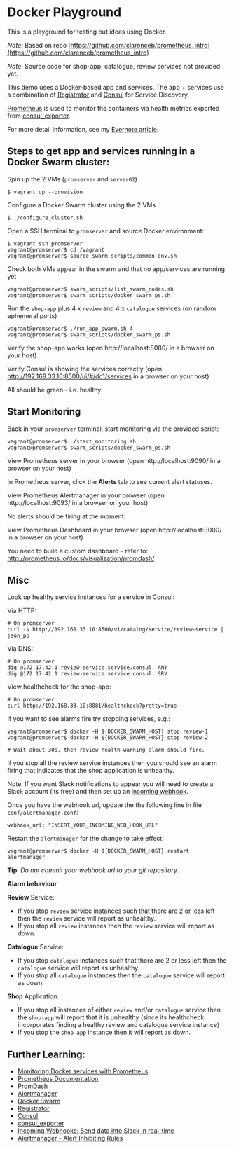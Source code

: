 Docker Playground
=================

This is a playground for testing out ideas using Docker.

*Note:* Based on repo [https://github.com/clarenceb/prometheus_intro](https://github.com/clarenceb/prometheus_intro)

*Note*: Source code for shop-app, catalogue, review services not provided yet.

This demo uses a Docker-based app and services.  The app + services use a combination of [Registrator](http://gliderlabs.com/registrator/latest/) and [Consul](https://www.consul.io/) for Service Discovery.

[Prometheus](http://prometheus.io/) is used to monitor the containers via health metrics exported from [consul_exporter](https://github.com/prometheus/consul_exporter).

For more detail information, see my [Evernote article](https://www.evernote.com/l/ABvXhxdi6-ZJxY6jO5eWccZSbUncDDCDhRI).

Steps to get app and services running in a Docker Swarm cluster:
----------------------------------------------------------------

Spin up the 2 VMs (`promserver` and `server02`)

    $ vagrant up --provision

Configure a Docker Swarm cluster using the 2 VMs

    $ ./configure_cluster.sh

Open a SSH terminal to `promserver` and source Docker environment:

    $ vagrant ssh promserver
    vagrant@promserver$ cd /vagrant
    vagrant@promserver$ source swarm_scripts/common_env.sh

Check both VMs appear in the swarm and that no app/services are running yet

    vagrant@promserver$ swarm_scripts/list_swarm_nodes.sh
    vagrant@promserver$ swarm_scripts/docker_swarm_ps.sh

Run the `shop-app` plus 4 x `review` and 4 x `catalogue` services (on random ephemeral ports)

    vagrant@promserver$ ./run_app_swarm.sh 4
    vagrant@promserver$ swarm_scripts/docker_swarm_ps.sh

Verify the shop-app works (open http://localhost:8080/ in a browser on your host)

Verify Consul is showing the services correctly (open http://192.168.33.10:8500/ui/#/dc1/services in a browser on your host)

All should be green - i.e. healthy.

Start Monitoring
----------------

Back in your `promserver` terminal, start monitoring via the provided script:

    vagrant@promserver$ ./start_monitoring.sh
    vagrant@promserver$ swarm_scripts/docker_swarm_ps.sh

View Prometheus server in your browser (open http://localhost:9090/ in a browser on your host)

In Prometheus server, click the **Alerts** tab to see current alert statuses.

View Prometheus Alertmanager in your browser (open http://localhost:9093/ in a browser on your host)

No alerts should be firing at the moment.

View Prometheus Dashboard in your browser (open http://localhost:3000/ in a browser on your host)

You need to build a custom dashboard - refer to: http://prometheus.io/docs/visualization/promdash/

Misc
----

Look up healthy service instances for a service in Consul:

Via HTTP:

    # On promserver
    curl -s http://192.168.33.10:8500/v1/catalog/service/review-service | json_pp

Via DNS:

    # On promserver
    dig @172.17.42.1 review-service.service.consul. ANY
    dig @172.17.42.1 review-service.service.consul. SRV

View healthcheck for the shop-app:

    # On promserver
    curl http://192.168.33.10:8081/healthcheck?pretty=true

If you want to see alarms fire try stopping services, e.g.:

    vagrant@promserver$ docker -H ${DOCKER_SWARM_HOST} stop review-1
    vagrant@promserver$ docker -H ${DOCKER_SWARM_HOST} stop review-2

    # Wait about 30s, then review health warning alarm should fire.

If you stop all the review service instances then you should see an alarm firing that indicates that the shop application is unhealthy.

Note: If you want Slack notifications to appear you will need to create a Slack account (its free) and then set up an [incoming webhook](https://api.slack.com/incoming-webhooks).

Once you have the webhook url, update the the following line in file `conf/alertmanager.conf`:

    webhook_url: "INSERT_YOUR_INCOMING_WEB_HOOK_URL"

Restart the `alertmanager` for the change to take effect:

    vagrant@promserver$ docker -H ${DOCKER_SWARM_HOST} restart alertmanager

**Tip**: *Do not commit your webhook url to your git repository.*

**Alarm behaviour**

**Review** Service:
  * If you stop `review` service instances such that there are 2 or less left then the `review` service will report as unhealthy.
  * If you stop all `review` instances then the `review` service will report as down.

**Catalogue** Service:
  * If you stop `catalogue` instances such that there are 2 or less left then the `catalogue` service will report as unhealthy.
  * If you stop all `catalogue` instances then the `catalogue` service will report as down.

**Shop** Application:
  * If you stop all instances of either `review` and/or `catalogue` service then the `shop-app` will report that it is unhealthy (since its healthcheck incorporates finding a healthy review and catalogue service instance)
  * If you stop the `shop-app` instance then it will report as down.

Further Learning:
-----------------
* [Monitoring Docker services with Prometheus](https://labs.ctl.io/monitoring-docker-services-with-prometheus/)
* [Prometheus Documentation](http://prometheus.io/docs/introduction/overview/)
* [PromDash](http://prometheus.io/docs/visualization/promdash/)
* [Alertmanager](http://prometheus.io/docs/alerting/alertmanager/)
* [Docker Swarm](https://docs.docker.com/swarm/)
* [Registrator](https://github.com/gliderlabs/registrator)
* [Consul](https://www.consul.io/)
* [consul_exporter](https://github.com/prometheus/consul_exporter)
* [Incoming Webhooks: Send data into Slack in real-time](https://api.slack.com/incoming-webhooks)
* [Alertmanager - Alert Inhibiting Rules](https://github.com/prometheus/alertmanager/blob/master/config/config.proto#L164)
